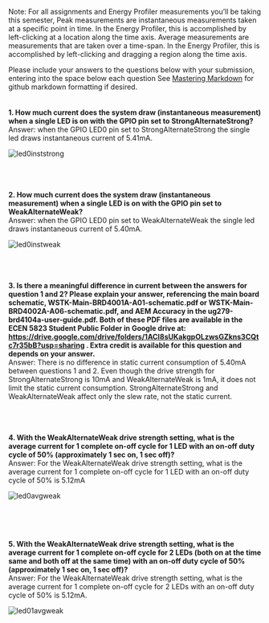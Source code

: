 Note: For all assignments and Energy Profiler measurements you’ll be taking this semester,  Peak measurements are instantaneous measurements taken at a specific point in time. In the Energy Profiler, this is accomplished by left-clicking at a location along the time axis.
Average measurements are measurements that are taken over a time-span. In the Energy Profiler, this is accomplished by left-clicking and dragging a region along the time axis.

Please include your answers to the questions below with your submission, entering into the space below each question
See [Mastering Markdown](https://guides.github.com/features/mastering-markdown/) for github markdown formatting if desired.
<br> <br> <br>
**1. How much current does the system draw (instantaneous measurement) when a single LED is on with the GPIO pin set to StrongAlternateStrong?** <br>
   Answer: when the GPIO LED0 pin set to StrongAlternateStrong the single led draws instantaneous current of 5.41mA. <br>
   
![led0inststrong](https://github.com/CU-ECEN-5823/ecen5823-assignment1-malolasimman/assets/59477885/c1acee75-3718-4254-a899-438cbcbdf2b9)



<br> <br> <br>
**2. How much current does the system draw (instantaneous measurement) when a single LED is on with the GPIO pin set to WeakAlternateWeak?** <br>
   Answer: when the GPIO LED0 pin set to WeakAlternateWeak the single led draws instantaneous current of 5.40mA. <br>
   
![led0instweak](https://github.com/CU-ECEN-5823/ecen5823-assignment1-malolasimman/assets/59477885/bbec88ef-6f51-4625-87ef-2d36ff3a7f07)



<br> <br> <br>
**3. Is there a meaningful difference in current between the answers for question 1 and 2? Please explain your answer, referencing the main board schematic, WSTK-Main-BRD4001A-A01-schematic.pdf or WSTK-Main-BRD4002A-A06-schematic.pdf, and AEM Accuracy in the ug279-brd4104a-user-guide.pdf. Both of these PDF files are available in the ECEN 5823 Student Public Folder in Google drive at: https://drive.google.com/drive/folders/1ACI8sUKakgpOLzwsGZkns3CQtc7r35bB?usp=sharing . Extra credit is available for this question and depends on your answer.** <br>
   Answer: There is no difference in static current consumption of 5.40mA between questions 1 and 2. Even though the drive strength for StrongAlternateStrong is 10mA and WeakAlternateWeak is 1mA, it does not limit the static current consumption. StrongAlternateStrong and WeakAlternateWeak affect only the slew rate, not the static current.  <br>



</br> <br> <br>
**4. With the WeakAlternateWeak drive strength setting, what is the average current for 1 complete on-off cycle for 1 LED with an on-off duty cycle of 50% (approximately 1 sec on, 1 sec off)?** <br>
   Answer: For the WeakAlternateWeak drive strength setting, what is the average current for 1 complete on-off cycle for 1 LED with an on-off duty cycle of 50% is 5.12mA <br>
   
![led0avgweak](https://github.com/CU-ECEN-5823/ecen5823-assignment1-malolasimman/assets/59477885/4a22ade4-86df-4aef-af79-8a8fa13d0115)


<br> <br> <br>

**5. With the WeakAlternateWeak drive strength setting, what is the average current for 1 complete on-off cycle for 2 LEDs (both on at the time same and both off at the same time) with an on-off duty cycle of 50% (approximately 1 sec on, 1 sec off)?** <br>
   Answer: For the WeakAlternateWeak drive strength setting, what is the average current for 1 complete on-off cycle for 2 LEDs with an on-off duty cycle of 50% is 5.12mA.  <br>
   
![led01avgweak](https://github.com/CU-ECEN-5823/ecen5823-assignment1-malolasimman/assets/59477885/2577bfad-ad65-4b67-90fc-79f3d8df3ec0)



<br>

